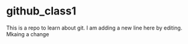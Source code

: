 # github_class1
This is a repo to learn about git.
I am adding a new line here by editing.
Mkaing a change
